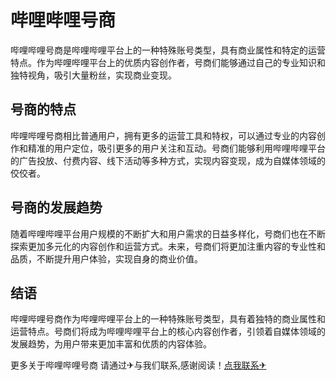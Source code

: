 # 哔哩哔哩号商

哔哩哔哩号商是哔哩哔哩平台上的一种特殊账号类型，具有商业属性和特定的运营特点。作为哔哩哔哩平台上的优质内容创作者，号商们能够通过自己的专业知识和独特视角，吸引大量粉丝，实现商业变现。

## 号商的特点

哔哩哔哩号商相比普通用户，拥有更多的运营工具和特权，可以通过专业的内容创作和精准的用户定位，吸引更多的用户关注和互动。号商们能够利用哔哩哔哩平台的广告投放、付费内容、线下活动等多种方式，实现内容变现，成为自媒体领域的佼佼者。

## 号商的发展趋势

随着哔哩哔哩平台用户规模的不断扩大和用户需求的日益多样化，号商们也在不断探索更加多元化的内容创作和运营方式。未来，号商们将更加注重内容的专业性和品质，不断提升用户体验，实现自身的商业价值。

## 结语

哔哩哔哩号商作为哔哩哔哩平台上的一种特殊账号类型，具有着独特的商业属性和运营特点。号商们将成为哔哩哔哩平台上的核心内容创作者，引领着自媒体领域的发展趋势，为用户带来更加丰富和优质的内容体验。

更多关于哔哩哔哩号商 请通过✈与我们联系,感谢阅读！[点我联系✈](https://www.k02.cc)